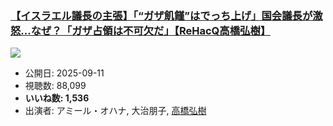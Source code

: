 ### [【イスラエル議長の主張】「“ガザ飢饉”はでっち上げ」国会議長が激怒...なぜ？「ガザ占領は不可欠だ」【ReHacQ高橋弘樹】](https://www.youtube.com/watch?v=sfANUB9tMXo)
[![](https://img.youtube.com/vi/sfANUB9tMXo/sddefault.jpg)](https://www.youtube.com/watch?v=sfANUB9tMXo)
-   公開日: 2025-09-11
-   視聴数: 88,099
-   **いいね数: 1,536**
-   出演者: アミール・オハナ, 大治朋子, [高橋弘樹](/rehacq_fan/people/高橋弘樹 "wikilink")
